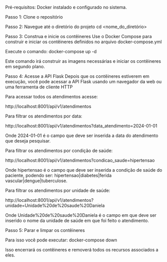 Pré-requisitos:
Docker instalado e configurado no sistema.

Passo 1: Clone o repositório

Passo 2: Navegue até o diretório do projeto
cd <nome_do_diretório>

Passo 3: Construa e inicie os contêineres
Use o Docker Compose para construir e iniciar os contêineres definidos no arquivo docker-compose.yml

Execute o comando: docker-compose up -d

Este comando irá construir as imagens necessárias e iniciar os contêineres em segundo plano.

Passo 4: Acesse a API Flask
Depois que os contêineres estiverem em execução, você pode acessar a API Flask usando um navegador da web ou uma ferramenta de cliente HTTP



Para acessar todos os atendimentos acesse:

http://localhost:8001/api/v1/atendimentos



Para filtrar os atendimentos por data:

http://localhost:8001/api/v1/atendimentos?data_atendimento=2024-01-01

Onde 2024-01-01 é o campo que deve ser inserida a data do atendimento que deseja pesquisar.



Para filtrar os atendimentos por condição de saúde:

http://localhost:8001/api/v1/atendimentos?condicao_saude=hipertensao

Onde hipertensao é o campo que deve ser inserida a condição de saúde do paciente, podendo ser: hipertensao|diabetes|ferida vascular|dengue|tuberculose.



Para filtrar os atendimentos por unidade de saúde:

http://localhost:8001/api/v1/atendimentos?unidade=Unidade%20de%20saude%20Daniela

Onde Unidade%20de%20saude%20Daniela é o campo em que deve ser inserido o nome da unidade de saúde em que foi feito o atendimento.



Passo 5: Parar e limpar os contêineres

Para isso você pode executar: docker-compose down

Isso encerrará os contêineres e removerá todos os recursos associados a eles.
